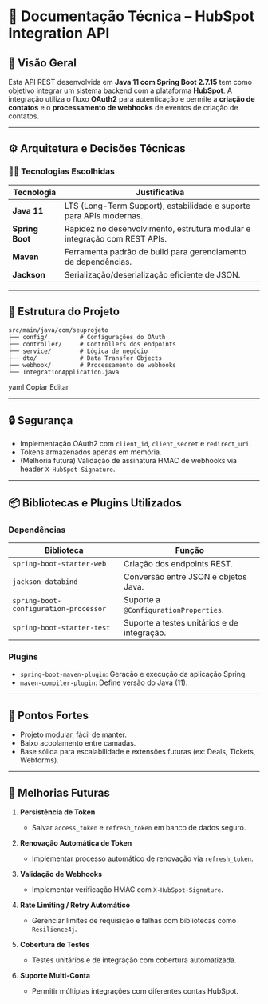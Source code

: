 # 📄 Documentação Técnica – HubSpot Integration API

## 📌 Visão Geral

Esta API REST desenvolvida em **Java 11 com Spring Boot 2.7.15** tem como objetivo integrar um sistema backend com a plataforma **HubSpot**. A integração utiliza o fluxo **OAuth2** para autenticação e permite a **criação de contatos** e o **processamento de webhooks** de eventos de criação de contatos.

---

## ⚙️ Arquitetura e Decisões Técnicas

### 👨‍💻 Tecnologias Escolhidas

| Tecnologia         | Justificativa                                                               |
|--------------------|------------------------------------------------------------------------------|
| **Java 11**        | LTS (Long-Term Support), estabilidade e suporte para APIs modernas.          |
| **Spring Boot**    | Rapidez no desenvolvimento, estrutura modular e integração com REST APIs.   |
| **Maven**          | Ferramenta padrão de build para gerenciamento de dependências.              |
| **Jackson**        | Serialização/deserialização eficiente de JSON.                              |

---

## 📁 Estrutura do Projeto
```
src/main/java/com/seuprojeto
├── config/         # Configurações do OAuth
├── controller/     # Controllers dos endpoints
├── service/        # Lógica de negócio
├── dto/            # Data Transfer Objects
├── webhook/        # Processamento de webhooks
└── IntegrationApplication.java
```

yaml
Copiar
Editar

---

## 🔒 Segurança

- Implementação OAuth2 com `client_id`, `client_secret` e `redirect_uri`.
- Tokens armazenados apenas em memória.
- (Melhoria futura) Validação de assinatura HMAC de webhooks via header `X-HubSpot-Signature`.

---

## 📦 Bibliotecas e Plugins Utilizados

### Dependências

| Biblioteca                      | Função                                                        |
|--------------------------------|---------------------------------------------------------------|
| `spring-boot-starter-web`      | Criação dos endpoints REST.                                  |
| `jackson-databind`             | Conversão entre JSON e objetos Java.                         |
| `spring-boot-configuration-processor` | Suporte a `@ConfigurationProperties`.             |
| `spring-boot-starter-test`     | Suporte a testes unitários e de integração.                  |

### Plugins

- `spring-boot-maven-plugin`: Geração e execução da aplicação Spring.
- `maven-compiler-plugin`: Define versão do Java (11).

---

## 🚀 Pontos Fortes

- Projeto modular, fácil de manter.
- Baixo acoplamento entre camadas.
- Base sólida para escalabilidade e extensões futuras (ex: Deals, Tickets, Webforms).

---

## 🔮 Melhorias Futuras

1. **Persistência de Token**
   - Salvar `access_token` e `refresh_token` em banco de dados seguro.

2. **Renovação Automática de Token**
   - Implementar processo automático de renovação via `refresh_token`.

3. **Validação de Webhooks**
   - Implementar verificação HMAC com `X-HubSpot-Signature`.

4. **Rate Limiting / Retry Automático**
   - Gerenciar limites de requisição e falhas com bibliotecas como `Resilience4j`.

5. **Cobertura de Testes**
   - Testes unitários e de integração com cobertura automatizada.

6. **Suporte Multi-Conta**
   - Permitir múltiplas integrações com diferentes contas HubSpot.
